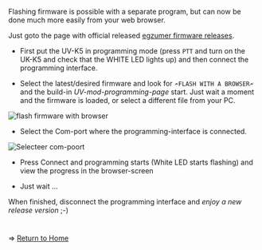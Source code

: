 Flashing firmware is possible with a separate program, but can now be done much more easily from your web browser.

Just goto the page with official released [egzumer firmware releases](https://github.com/egzumer/uv-k5-firmware-custom/releases).

* First put the UV-K5 in programming mode (press `PTT` and turn on the UK-K5 and check that the WHITE LED lights up) and then connect the programming interface.

* Select the latest/desired firmware and look for 
 `🗲FLASH WITH A BROWSER🗲`
and the build-in _UV-mod-programming-page_ start.
Just wait a moment and the firmware is loaded, or select a different file from your PC. 

![flash firmware with browser](https://github.com/egzumer/uv-k5-firmware-custom/assets/148579604/c24ea880-cecd-4477-b89c-7988f61d5e15)

* Select the Com-port where the programming-interface is connected.

![Selecteer com-poort](https://github.com/egzumer/uv-k5-firmware-custom/assets/148579604/0b663992-2abc-4504-ae3b-6e3e2b55d5e6)

* Press Connect and programming starts (White LED starts flashing) and view the progress in the browser-screen

* Just wait ...

When finished, disconnect the programming interface and _enjoy a new release version_ ;-)

#
=> [Return to Home](https://github.com/egzumer/uv-k5-firmware-custom/wiki)




